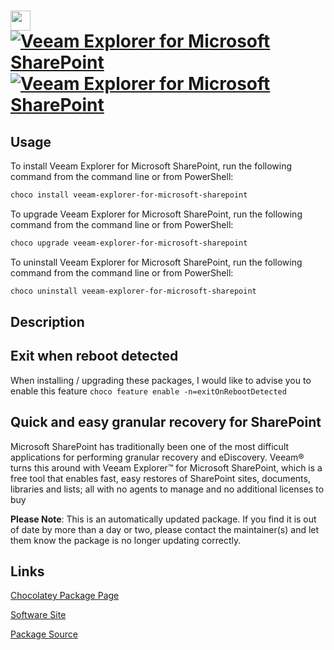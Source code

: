﻿# <img src="https://cdn.jsdelivr.net/gh/mkevenaar/chocolatey-packages@d6096419fdf74c99b79b968a6f89c2e2a90d97ea/icons/veeam-explorer-for-microsoft-sharepoint.png" width="32" height="32"/> [![Veeam Explorer for Microsoft SharePoint](https://img.shields.io/chocolatey/v/veeam-explorer-for-microsoft-sharepoint.svg?label=Veeam+Explorer+for+Microsoft+SharePoint)](https://community.chocolatey.org/packages/veeam-explorer-for-microsoft-sharepoint) [![Veeam Explorer for Microsoft SharePoint](https://img.shields.io/chocolatey/dt/veeam-explorer-for-microsoft-sharepoint.svg)](https://community.chocolatey.org/packages/veeam-explorer-for-microsoft-sharepoint)

## Usage

To install Veeam Explorer for Microsoft SharePoint, run the following command from the command line or from PowerShell:

```powershell
choco install veeam-explorer-for-microsoft-sharepoint
```

To upgrade Veeam Explorer for Microsoft SharePoint, run the following command from the command line or from PowerShell:

```powershell
choco upgrade veeam-explorer-for-microsoft-sharepoint
```

To uninstall Veeam Explorer for Microsoft SharePoint, run the following command from the command line or from PowerShell:

```powershell
choco uninstall veeam-explorer-for-microsoft-sharepoint
```

## Description

## Exit when reboot detected

When installing / upgrading these packages, I would like to advise you to enable this feature `choco feature enable -n=exitOnRebootDetected`

## Quick and easy granular recovery for SharePoint

Microsoft SharePoint has traditionally been one of the most difficult applications for performing granular recovery and eDiscovery. Veeam® turns this around with Veeam Explorer™ for Microsoft SharePoint, which is a free tool that enables fast, easy restores of SharePoint sites, documents, libraries and lists; all with no agents to manage and no additional licenses to buy

**Please Note**: This is an automatically updated package. If you find it is
out of date by more than a day or two, please contact the maintainer(s) and
let them know the package is no longer updating correctly.


## Links

[Chocolatey Package Page](https://community.chocolatey.org/packages/veeam-explorer-for-microsoft-sharepoint)

[Software Site](http://www.veeam.com/)

[Package Source](https://github.com/mkevenaar/chocolatey-packages/tree/master/automatic/veeam-explorer-for-microsoft-sharepoint)

